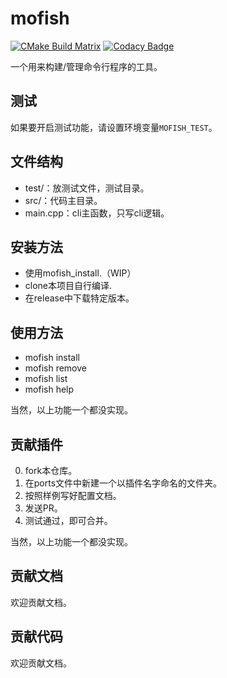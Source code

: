 # mofish
[![CMake Build Matrix](https://github.com/mofishes/mofish/workflows/CMake%20Build%20Matrix/badge.svg?event=push)](https://github.com/mofishes/mofish/actions)
[![Codacy Badge](https://api.codacy.com/project/badge/Grade/3613a64cd63f45a3b6a887d5511199d4)](https://www.codacy.com/gh/mofishes/mofish?utm_source=github.com&amp;utm_medium=referral&amp;utm_content=mofishes/mofish&amp;utm_campaign=Badge_Grade)

一个用来构建/管理命令行程序的工具。

## 测试

如果要开启测试功能，请设置环境变量`MOFISH_TEST`。

## 文件结构

- test/：放测试文件，测试目录。
- src/：代码主目录。
- main.cpp：cli主函数，只写cli逻辑。

## 安装方法

-  使用mofish_install.（WIP）
-  clone本项目自行编译.
-  在release中下载特定版本。

## 使用方法

-  mofish install <port>
-  mofish remove <port>
-  mofish list
-  mofish help

当然，以上功能一个都没实现。

## 贡献插件

0. fork本仓库。
1. 在ports文件中新建一个以插件名字命名的文件夹。
2. 按照样例写好配置文档。
3. 发送PR。
5. 测试通过，即可合并。

当然，以上功能一个都没实现。


## 贡献文档

欢迎贡献文档。

## 贡献代码

欢迎贡献文档。
